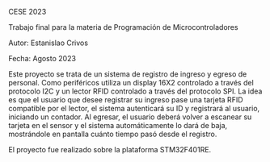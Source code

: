 CESE 2023

Trabajo final para la materia de Programación de Microcontroladores

Autor: Estanislao Crivos

Fecha: Agosto 2023

Este proyecto se trata de un sistema de registro de ingreso y egreso de personal. Como periféricos utiliza un display 16X2 controlado a través del protocolo I2C y un lector RFID controlado a través del protocolo SPI. La idea es que el usuario que desee registrar su ingreso pase una tarjeta RFID compatible por el lector, el sistema autenticará su ID y registrará al usuario, iniciando un contador. Al egresar, el usuario deberá volver a escanear su tarjeta en el sensor y el sistema automáticamente lo dará de baja, mostrándole en pantalla cuánto tiempo pasó desde el registro.

El proyecto fue realizado sobre la plataforma STM32F401RE.